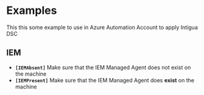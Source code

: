 # Examples

This this some example to use in Azure Automation Account to apply Intigua DSC

## IEM
- **`[IEMAbsent]`** Make sure that the IEM Managed Agent does not exist on the machine
- **`[IEMPresent]`** Make sure that the IEM Managed Agent does **exist** on the machine

